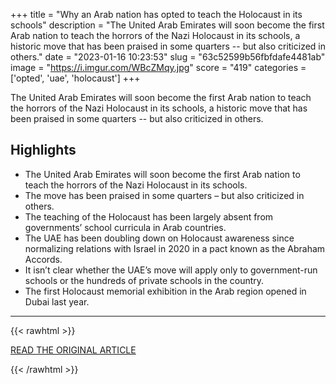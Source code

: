 +++
title = "Why an Arab nation has opted to teach the Holocaust in its schools"
description = "The United Arab Emirates will soon become the first Arab nation to teach the horrors of the Nazi Holocaust in its schools, a historic move that has been praised in some quarters -- but also criticized in others."
date = "2023-01-16 10:23:53"
slug = "63c52599b56fbfdafe4481ab"
image = "https://i.imgur.com/WBcZMqy.jpg"
score = "419"
categories = ['opted', 'uae', 'holocaust']
+++

The United Arab Emirates will soon become the first Arab nation to teach the horrors of the Nazi Holocaust in its schools, a historic move that has been praised in some quarters -- but also criticized in others.

## Highlights

- The United Arab Emirates will soon become the first Arab nation to teach the horrors of the Nazi Holocaust in its schools.
- The move has been praised in some quarters – but also criticized in others.
- The teaching of the Holocaust has been largely absent from governments’ school curricula in Arab countries.
- The UAE has been doubling down on Holocaust awareness since normalizing relations with Israel in 2020 in a pact known as the Abraham Accords.
- It isn’t clear whether the UAE’s move will apply only to government-run schools or the hundreds of private schools in the country.
- The first Holocaust memorial exhibition in the Arab region opened in Dubai last year.

---

{{< rawhtml >}}
  <p class="article-category">
    <a target="_blank" href="https://www.cnn.com/2023/01/13/middleeast/uae-first-arab-nation-holocaust-mime-intl/index.html">READ THE ORIGINAL ARTICLE</a>
  </p>
{{< /rawhtml >}}
